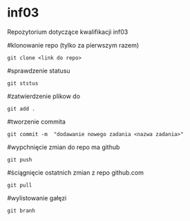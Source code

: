 # inf03
Repozytorium dotyczące kwalifikacji inf03

#klonowanie repo (tylko za pierwszym razem)

`git clone <link do repo> `

#sprawdzenie statusu

`git ststus`

#zatwierdzenie plikow do 

`git add .`

#tworzenie commita

`git commit -m  "dodawanie nowego zadania <nazwa zadania>"`

#wypchnięcie zmian do repo ma github

`git push`

#ściągnięcie ostatnich zmian z repo github.com

`git pull`

#wylistowanie gałęzi

`git branh`

